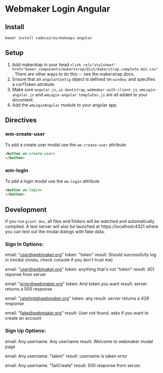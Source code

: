 # Webmaker Login Angular

## Install

```
bower install cadecairos/makeapi-angular
```

## Setup

1. Add makerstap in your head `<link rel="stylsheet" href="bower_components/makerstrap/dist/makerstrap.complete.min.css"`. There are other ways to do this -- see the makerstrap docs.
2. Ensure that an `angularConfig` object is defined on `window`, and specifies a csrfToken attribute.
3. Make sure `angular.js`, `ui-bootstrap`, `webmaker-auth-client.js`, `wmLogin-angular.js` and `wmLogin-angular.templates.js` are all added to your document.
4. Add the `wmLoginAngular` module to your angular app.

## Directives

### wm-create-user

To add a create user modal use the `wm-create-user` attribute:

```html
<button wm-create-user>
</button>
```

### wm-login

To add a login modal use the `wm-login` attribute
```html
<button wm-login>
</button>
```

## Development

If you run `grunt dev`, all files and folders will be watched and automatically compiled.
A test server will also be launched at https://localhost:4321 where you can test out the modal dialogs
with fake data.

### Sign In Options:

email: "user@webmaker.org"
token: "token"
result: Should successfully log in (modal closes, check console if you don't trust me)

email: "user@webmaker.org"
token: anything that's not "token"
result: 401 reponse from server

email: "error@webmaker.org"
token: And token you want
result: server returns a 500 response

email: "ratelimit@webmaker.org"
token: any
result: server returns a 429 response

email: "fake@webmaker.org"
result: User not found, asks if you want to create an account

### Sign Up Options:

email: Any
username: Any username
result: Welcome to webmaker modal page

email: Any
username: "taken"
result: username is taken error

email: Any
username: "failCreate"
result: 500 response from server.
